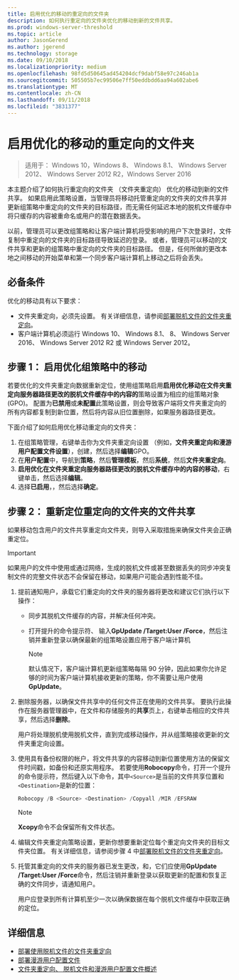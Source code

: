 ```yaml
---
title: 启用优化的移动的重定向的文件夹
description: 如何执行重定向的文件夹优化的移动到新的文件共享。
ms.prod: windows-server-threshold
ms.topic: article
author: JasonGerend
ms.author: jgerend
ms.technology: storage
ms.date: 09/10/2018
ms.localizationpriority: medium
ms.openlocfilehash: 98fd5d50645ad454204dcf9dabf58e97c246ab1a
ms.sourcegitcommit: 505505b7ec99506e7ff50eddbdd6aa94a602abe6
ms.translationtype: MT
ms.contentlocale: zh-CN
ms.lasthandoff: 09/11/2018
ms.locfileid: "3831377"
---
```

# 启用优化的移动的重定向的文件夹

>适用于： Windows 10，Windows 8、 Windows 8.1、 Windows Server 2012、 Windows Server 2012 R2，Windows Server 2016

本主题介绍了如何执行重定向的文件夹 （文件夹重定向） 优化的移动到新的文件共享。 如果启用此策略设置，当管理员将移动托管重定向的文件夹的文件共享并更新组策略中重定向的文件夹的目标路径，而无需任何延迟本地的脱机文件缓存中将只缓存的内容被重命名或用户的潜在数据丢失。

以前，管理员可以更改组策略和让客户端计算机将受影响的用户下次登录时，文件复制中重定向的文件夹的目标路径导致延迟的登录。 或者，管理员可以移动的文件共享和更新的组策略中重定向的文件夹的目标路径。 但是，任何所做的更改本地之间移动的开始菜单和第一个同步客户端计算机上移动之后将会丢失。

## 必备条件

优化的移动具有以下要求：

- 文件夹重定向，必须先设置。 有关详细信息，请参阅[部署脱机文件的文件夹重定向](deploy-folder-redirection.md)。
- 客户端计算机必须运行 Windows 10、 Windows 8.1、 8、 Windows Server 2016、 Windows Server 2012 R2 或 Windows Server 2012。

## 步骤 1： 启用优化组策略中的移动

若要优化的文件夹重定向数据重新定位，使用组策略启用**启用优化移动在文件夹重定向服务器路径更改的脱机文件缓存中的内容的**策略设置为相应的组策略对象 (GPO)。 配置为**已禁用**或**未配置**此策略设置，则会导致客户端将文件夹重定向的所有内容都复制到新位置，然后将内容从旧位置删除，如果服务器路径更改。

下面介绍了如何启用优化移动重定向的文件夹：

1. 在组策略管理，右键单击你为文件夹重定向设置 （例如，**文件夹重定向和漫游用户配置文件设置**），创建，然后选择**编辑**GPO。
2. 在**用户配置**中，导航到**策略**，然后**管理模板**，然后**系统**，然后**文件夹重定向**。
3. **启用优化在文件夹重定向服务器路径更改的脱机文件缓存中的内容的移动**，右键单击，然后选择**编辑**。
4. 选择**已启用**，，然后选择**确定**。

## 步骤 2： 重新定位重定向的文件夹的文件共享

如果移动包含用户的文件共享重定向文件夹，则导入采取措施来确保文件夹会正确重定位。

>[!IMPORTANT]
>如果用户的文件中使用或通过网络，生成的脱机文件或甚至数据丢失的同步冲突复制文件的完整文件状态不会保留在移动，如果用户可能会遇到性能不佳。

1. 提前通知用户，承载它们重定向的文件夹的服务器将更改和建议它们执行以下操作：

      - 同步其脱机文件缓存的内容，并解决任何冲突。
      - 打开提升的命令提示符、 输入**GpUpdate /Target:User /Force**，然后注销并重新登录以确保最新的组策略设置应用于客户端计算机

        >[!NOTE]
        >默认情况下，客户端计算机更新组策略每隔 90 分钟，因此如果你允许足够的时间为客户端计算机接收更新的策略，你不需要让用户使用**GpUpdate**。
2. 删除服务器，以确保文件共享中的任何文件正在使用的文件共享。 要执行此操作在服务器管理器中，在文件和存储服务的**共享**页上，右键单击相应的文件共享，然后选择**删除**。

    用户将处理脱机使用脱机文件，直到完成移动操作，并从组策略接收更新的文件夹重定向设置。

3. 使用具有备份权限的帐户，将文件共享的内容移动到新位置使用方法的保留文件时间戳，如备份和还原实用程序。 若要使用**Robocopy**命令，打开一个提升的命令提示符，然后键入以下命令，其中```<Source>```是当前的文件共享位置和```<Destination>```是新的位置：

    ```PowerShell
    Robocopy /B <Source> <Destination> /Copyall /MIR /EFSRAW
    ```

    >[!NOTE]
    >**Xcopy**命令不会保留所有文件状态。
4. 编辑文件夹重定向策略设置，更新你想要重新定位每个重定向文件夹的目标文件夹位置。 有关详细信息，请参阅步骤 4 中[部署脱机文件的文件夹重定向](deploy-folder-redirection.md)。
5. 托管其重定向的文件夹的服务器已发生更改，和，它们应使用**GpUpdate /Target:User /Force**命令，然后注销并重新登录以获取更新的配置和恢复正确的文件同步，请通知用户。

    用户应登录到所有计算机至少一次以确保数据在每个脱机文件缓存中获取正确的定位。

## 详细信息

* [部署使用脱机文件的文件夹重定向](deploy-folder-redirection.md)
* [部署漫游用户配置文件](deploy-roaming-user-profiles.md)
* [文件夹重定向、 脱机文件和漫游用户配置文件概述](folder-redirection-rup-overview.md)